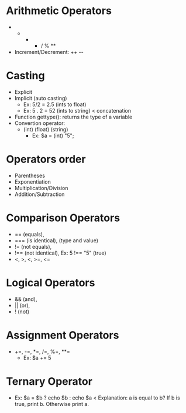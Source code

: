 # Arithmetic Operators
- + - * / % **
- Increment/Decrement: ++ --

# Casting
- Explicit
- Implicit (auto casting)
  - Ex: 5/2 = 2.5 (ints to float)
  - Ex: 5 . 2 = 52 (ints to string) < concatenation
- Function gettype(): returns the type of a variable
- Convertion operator:
  - (int) (float) (string)
    - Ex: $a = (int) "5";

# Operators order
- Parentheses
- Exponentiation
- Multiplication/Division
- Addition/Subtraction

# Comparison Operators 
- == (equals), 
- === (is identical), (type and value)
- != (not equals), 
- !== (not identical), Ex: 5 !== "5" (true)
- <, >, <, >=, <=

# Logical Operators
- && (and), 
- || (or), 
- ! (not)

# Assignment Operators
- +=, -=, *=, /=, %=, **=
  - Ex: $a += 5

# Ternary Operator
- Ex: $a = $b ? echo $b : echo $a < Explanation: a is equal to b? If b is true, print b. Otherwise print a.